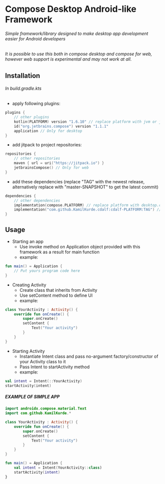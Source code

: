 # Compose Desktop Android-like Framework

###### Simple framework/library designed to make desktop app development easier for Android developers

###### It is possible to use this both in compose desktop and compose for web, however web support is experimental and may not work at all.

## Installation

###### In build.gradle.kts

* apply following plugins:

```kotlin
plugins {
	// other plugins
	kotlin(PLATFORM) version "1.6.10" // replace platform with jvm or js
	id("org.jetbrains.compose") version "1.1.1"
	application // Only for desktop
}
 ```

* add jitpack to project repositories:

```kotlin
repositories {
	// other repositories
	maven { url = uri("https://jitpack.io") }
	jetbrainsCompose() // Only for web
}
```

* add these dependencies (replace "TAG" with the newest release, alternatively replace with "master-SNAPSHOT" to get the latest commit)

```kotlin
dependencies {
	// other dependencies
	implementation(compose.PLATFORM) // replace platform with desktop.currentOs for desktop and with "web.core" for web
	implementation("com.github.KamilKurde.cdalf:cdalf-PLATFORM:TAG") // replace platform with jvm for desktop, and with js for web
}
```

## Usage

* Starting an app
	* Use invoke method on Application object provided with this framework as a result for main function
	* example:

```kotlin
fun main() = Application {
	// Put yours program code here
}
```

* Creating Activity
	* Create class that inherits from Activity
	* Use setContent method to define UI
	* example:

```kotlin
class YourActivity : Activity() {
	override fun onCreate() {
		super.onCreate()
		setContent {
			Text("Your activity")
		}
	}
}
```

* Starting Activity
	* Instantiate Intent class and pass no-argument factory/constructor of your Activity class to it
	* Pass Intent to startActivity method
	* example:

```kotlin
val intent = Intent(::YourActivity)
startActivity(intent)
```

##### EXAMPLE OF SIMPLE APP

```kotlin
import androidx.compose.material.Text
import com.github.KamilKurde.*

class YourActivity : Activity() {
	override fun onCreate() {
		super.onCreate()
		setContent {
			Text("Your activity")
		}
	}
}

fun main() = Application {
	val intent = Intent(YourActivity::class)
	startActivity(intent)
}
```